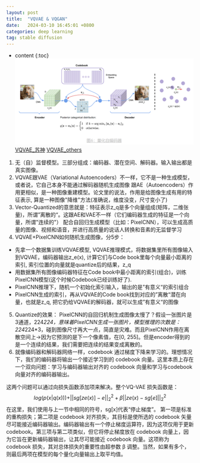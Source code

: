 ```yaml
---
layout: post
title:  "VQVAE & VQGAN"
date:   2024-03-10 16:45:01 +0800
categories: deep learning
tag: stable diffusion
---
```



* content
{:toc}
![VQVAE](https://github.com/Colorfu1/Colorful.io/raw/master/_posts/resources/2024-03-10-170201.png)
[VQVAE_苏神](https://kexue.fm/archives/6760)
[VQVAE_others](https://sunlin-ai.github.io/2022/06/02/VQ-VAE.html)

1. 无（自）监督模型。三部分组成：编码器、潜在空间、解码器。输入输出都是真实图像。
2. VQVAE跟VAE（Variational Autoencoders）不一样，它不是一种生成模型，或者说，它自己本身不能通过解码器随机生成图像
跟AE（Autoencoders）作用更相似，是一种图像重建模型。论文里的说法，作用是给图像生成有用的特征表示, 算是一种图像"降维"方法(准确说，维度没变，尺寸变小了)
3. Vector-Quantized的意思就是：特征表示z_q是多个向量组成(矩阵，二维张量)，所谓”离散的“。这跟AE和VAE不一样（它们编码器生成的特征是一个向量，所谓"连续的"）
配合自回归生成模型（比如：PixelCNN），可以生成高质量的图像、视频和语音，并进行高质量的说话人转换和音素的无监督学习
4. VQVAE+PixelCNN如何随机生成图像，分5步：
  - 先拿一个数据集训练VQVAE模型, VQVAE推理模式，将数据集里所有图像输入到VQVAE，编码器输出z_e(x), 计算它们与Code book里每个向量最小距离的索引, 索引位置的向量就是quantize后的结果，z_q
  - 用数据集所有图像编码器特征在Code book中最小距离的索引(组合)，训练PixelCNN模型(这个时候Codebook已经训练好了).
  - PixelCNN推理下，随机一个初始化索引输入，输出的是”有意义“的索引组合
  - PixelCNN生成的索引，再从VQVAE的Code book找到对应的”离散“潜在向量，也就是z_q, 把它扔给VQVAE的解码器，就可以生成”有意义“的图像
5. Quantize的效果： PixelCNN的自回归机制生成图像太慢了？假设一张图片是3通道，224*224，意味着PixelCNN生成一张图片，模型推理的次数是：224*224*3，碰到图像尺寸再大一点，简直是灾难。而且PixelCNN作用在离散空间上->因为它预测的是下一个像素值，在[0, 255]。但是encoder得到的是一个连续的结果，我们需要把连续的结果变成离散的。
5. 就像编码器和解码器网络一样，codebook 通过梯度下降来学习的。理想情况下，我们的编码器将输出一个接近学习到的 codebook 向量。这里本质上存在一个双向问题：学习与编码器输出对齐的 codebook 向量和学习与codebook 向量对齐的编码器输出。

这两个问题可以通过向损失函数添加项来解决。整个VQ-VAE 损失函数是：
$$
log(p(x|q(x)))+||sg[ze(x)]−e||_2^2+β||ze(x)−sg[e]||_2^2
$$
在这里，我们使用与上一节中相同的符号，sg[x]代表“停止梯度”。
第一项是标准的重构损失；第二项是 codebook 对齐损失，其目标是使所选的 codebook 矢量尽可能接近编码器输出。编码器输出有一个停止梯度运算符，因为这项仅用于更新 codebook。第三项与第二项类似，但它将停止梯度放在 codebook 向量上，因为它旨在更新编码器输出，让其尽可能接近 codebook 向量。这项称为codebook 损失，其对总体损失的重要性由超参数 
β 调整。当然，如果有多个，则最后两项在模型的每个量化向量输出上取平均值。
